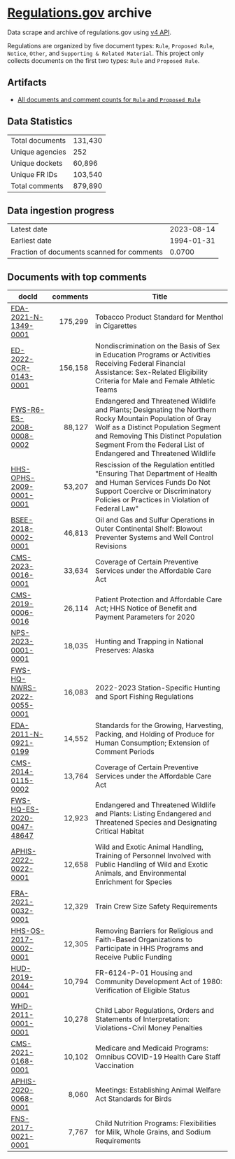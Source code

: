 # [Regulations.gov](https://www.regulations.gov/) archive

Data scrape and archive of regulations.gov using [v4 API](https://open.gsa.gov/api/regulationsgov/).

Regulations are organized by five document types: `Rule`, `Proposed Rule`, `Notice`, `Other`, and `Supporting & Related Material`. This project only collects documents on the first two types: `Rule` and `Proposed Rule`.

## Artifacts

+ [All documents and comment counts for `Rule` and `Proposed Rule`](artifacts/LISTING_rules_and_posted_rules.csv)


## Data Statistics
|     |     |
|---- |---- |
| Total documents | 131,430    |
| Unique agencies | 252    |
| Unique dockets  | 60,896   |
| Unique FR IDs   | 103,540      |
| Total comments  | 879,890  |

## Data ingestion progress
|     |     |
|---- |---- |
| Latest date   | 2023-08-14 |
| Earliest date | 1994-01-31    |
| Fraction of documents scanned for comments  | 0.0700 |

## Documents with top comments
| docId | comments | Title |
|------|---------:|-------|
| [FDA-2021-N-1349-0001](https://www.regulations.gov/document/FDA-2021-N-1349-0001) | 175,299 | Tobacco Product Standard for Menthol in Cigarettes |
| [ED-2022-OCR-0143-0001](https://www.regulations.gov/document/ED-2022-OCR-0143-0001) | 156,158 | Nondiscrimination on the Basis of Sex in Education Programs or Activities Receiving Federal Financial Assistance: Sex-Related Eligibility Criteria for Male and Female Athletic Teams |
| [FWS-R6-ES-2008-0008-0002](https://www.regulations.gov/document/FWS-R6-ES-2008-0008-0002) | 88,127 | Endangered and Threatened Wildlife and Plants; Designating the Northern Rocky Mountain Population of Gray Wolf as a Distinct Population Segment and Removing This Distinct Population Segment From the Federal List of Endangered and Threatened Wildlife |
| [HHS-OPHS-2009-0001-0001](https://www.regulations.gov/document/HHS-OPHS-2009-0001-0001) | 53,207 | Rescission of the Regulation entitled "Ensuring That Department of Health and Human Services Funds Do Not Support Coercive or Discriminatory Policies or Practices in Violation of Federal Law" |
| [BSEE-2018-0002-0001](https://www.regulations.gov/document/BSEE-2018-0002-0001) | 46,813 | Oil and Gas and Sulfur Operations in Outer Continental Shelf: Blowout Preventer Systems and Well Control Revisions |
| [CMS-2023-0016-0001](https://www.regulations.gov/document/CMS-2023-0016-0001) | 33,634 | Coverage of Certain Preventive Services under the Affordable Care Act |
| [CMS-2019-0006-0016](https://www.regulations.gov/document/CMS-2019-0006-0016) | 26,114 | Patient Protection and Affordable Care Act; HHS Notice of Benefit and Payment Parameters for 2020 |
| [NPS-2023-0001-0001](https://www.regulations.gov/document/NPS-2023-0001-0001) | 18,035 | Hunting and Trapping in National Preserves: Alaska |
| [FWS-HQ-NWRS-2022-0055-0001](https://www.regulations.gov/document/FWS-HQ-NWRS-2022-0055-0001) | 16,083 | 2022-2023 Station-Specific Hunting and Sport Fishing Regulations |
| [FDA-2011-N-0921-0199](https://www.regulations.gov/document/FDA-2011-N-0921-0199) | 14,552 | Standards for the Growing, Harvesting, Packing, and Holding of Produce for Human Consumption; Extension of Comment Periods |
| [CMS-2014-0115-0002](https://www.regulations.gov/document/CMS-2014-0115-0002) | 13,764 | Coverage of Certain Preventive Services under the Affordable Care Act |
| [FWS-HQ-ES-2020-0047-48647](https://www.regulations.gov/document/FWS-HQ-ES-2020-0047-48647) | 12,923 | Endangered and Threatened Wildlife and Plants: Listing Endangered and Threatened Species and Designating Critical Habitat |
| [APHIS-2022-0022-0001](https://www.regulations.gov/document/APHIS-2022-0022-0001) | 12,658 | Wild and Exotic Animal Handling, Training of Personnel Involved with Public Handling of Wild and Exotic Animals, and Environmental Enrichment for Species |
| [FRA-2021-0032-0001](https://www.regulations.gov/document/FRA-2021-0032-0001) | 12,329 | Train Crew Size Safety Requirements |
| [HHS-OS-2017-0002-0001](https://www.regulations.gov/document/HHS-OS-2017-0002-0001) | 12,305 | Removing Barriers for Religious and Faith-Based Organizations to Participate in HHS Programs and Receive Public Funding |
| [HUD-2019-0044-0001](https://www.regulations.gov/document/HUD-2019-0044-0001) | 10,794 | FR-6124-P-01 Housing and Community Development Act of 1980: Verification of Eligible Status |
| [WHD-2011-0001-0001](https://www.regulations.gov/document/WHD-2011-0001-0001) | 10,278 | Child Labor Regulations, Orders and Statements of Interpretation: Violations-Civil Money Penalties |
| [CMS-2021-0168-0001](https://www.regulations.gov/document/CMS-2021-0168-0001) | 10,102 | Medicare and Medicaid Programs: Omnibus COVID-19 Health Care Staff Vaccination |
| [APHIS-2020-0068-0001](https://www.regulations.gov/document/APHIS-2020-0068-0001) | 8,060 | Meetings: Establishing Animal Welfare Act Standards for Birds |
| [FNS-2017-0021-0001](https://www.regulations.gov/document/FNS-2017-0021-0001) | 7,767 | Child Nutrition Programs: Flexibilities for Milk, Whole Grains, and Sodium Requirements |

